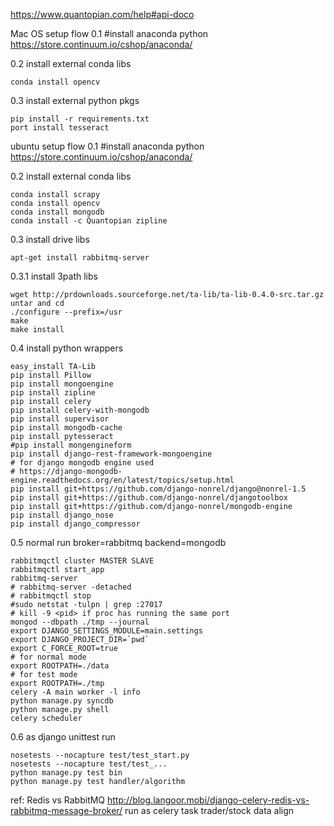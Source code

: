 

https://www.quantopian.com/help#api-doco

Mac OS setup flow
0.1 #install anaconda python
https://store.continuum.io/cshop/anaconda/

0.2 install external conda libs
```
conda install opencv
```
0.3 install external python pkgs
```
pip install -r requirements.txt
port install tesseract
```

ubuntu setup flow
0.1 #install anaconda python
https://store.continuum.io/cshop/anaconda/

0.2 install external conda libs
```
conda install scrapy
conda install opencv
conda install mongodb
conda install -c Quantopian zipline
```
0.3 install drive libs
```
apt-get install rabbitmq-server
```
0.3.1 install 3path libs
```
wget http://prdownloads.sourceforge.net/ta-lib/ta-lib-0.4.0-src.tar.gz
untar and cd
./configure --prefix=/usr
make 
make install
```
0.4 install python wrappers
```
easy_install TA-Lib
pip install Pillow
pip install mongoengine
pip install zipline
pip install celery
pip install celery-with-mongodb
pip install supervisor
pip install mongodb-cache
pip install pytesseract  
#pip install mongengineform
pip install django-rest-framework-mongoengine
# for django mongodb engine used
# https://django-mongodb-engine.readthedocs.org/en/latest/topics/setup.html
pip install git+https://github.com/django-nonrel/django@nonrel-1.5
pip install git+https://github.com/django-nonrel/djangotoolbox
pip install git+https://github.com/django-nonrel/mongodb-engine
pip install django_nose
pip install django_compressor
```

0.5 normal run
broker=rabbitmq
backend=mongodb
```
rabbitmqctl cluster MASTER SLAVE
rabbitmqctl start_app
rabbitmq-server
# rabbitmq-server -detached
# rabbitmqctl stop
#sudo netstat -tulpn | grep :27017
# kill -9 <pid> if proc has running the same port
mongod --dbpath ./tmp --journal
export DJANGO_SETTINGS_MODULE=main.settings 
export DJANGO_PROJECT_DIR=`pwd`
export C_FORCE_ROOT=true
# for normal mode
export ROOTPATH=./data
# for test mode
export ROOTPATH=./tmp
celery -A main worker -l info
python manage.py syncdb
python manage.py shell
celery scheduler
```

0.6 as django unittest run
```
nosetests --nocapture test/test_start.py
nosetests --nocapture test/test_... 
python manage.py test bin
python manage.py test handler/algorithm
```

ref:
Redis vs RabbitMQ
http://blog.langoor.mobi/django-celery-redis-vs-rabbitmq-message-broker/
run as celery task
trader/stock data align 
```

